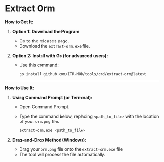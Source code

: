 # Extract Orm

**How to Get It:**

1. **Option 1: Download the Program**  
   - Go to the releases page.  
   - Download the `extract-orm.exe` file.

2. **Option 2: Install with Go (for advanced users):**  
   - Use this command:  

     ```sh
     go install github.com/ITR-MOD/tools/cmd/extract-orm@latest
     ```

---

**How to Use It:**

1. **Using Command Prompt (or Terminal):**  
   - Open Command Prompt.  
   - Type the command below, replacing `<path_to_file>` with the location of your `orm.png` file:  

     ```sh
     extract-orm.exe <path_to_file>
     ```

2. **Drag-and-Drop Method (Windows):**  
   - Drag your `orm.png` file onto the `extract-orm.exe` file.  
   - The tool will process the file automatically.
